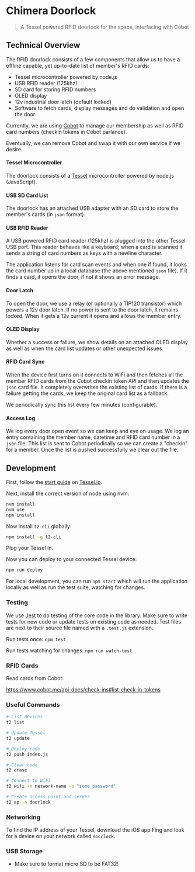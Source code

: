 # Chimera Doorlock

> A Tessel powered RFID doorlock for the space, interfacing with Cobot

## Technical Overview

The RFID doorlock consists of a few components that allow us to have a offline capable, yet up-to-date list of member's RFID cards:

*   Tessel microcontroller powered by node.js
*   USB RFID reader (125khz)
*   SD card for storing RFID numbers
*   OLED display
*   12v industrial door latch (default locked)
*   Software to fetch cards, display messages and do validation and open the door

Currently, we are using [Cobot][cobot] to manage our membership as well as RFID card numbers (checkin tokens in Cobot parlance).

Eventually, we can remove Cobot and swap it with our own service if we desire.

#### Tessel Microcontroller

The doorlock consists of a [Tessel][tessel] microcontroller powered by node.js (JavaScript).

#### USB SD Card List

The doorlock has an attached USB adapter with an SD card to store the member's cards (in `json` format).

#### USB RFID Reader

A USB powered RFID card reader (125khz) is plugged into the other Tessel USB port. This reader behaves like a keyboard; when a card is scanned it sends a string of card numbers as keys with a newline character.

The application listens for card scan events and when one if found, it looks the card number up in a local database (the above mentioned `json` file). If it finds a card, it opens the door, if not it shows an error message.

#### Door Latch

To open the door, we use a relay (or optionally a TIP120 transistor) which powers a 12v door latch. If no power is sent to the door latch, it remains locked. When it gets a 12v current it opens and allows the member entry.

#### OLED Display

Whether a success or failure, we show details on an attached OLED display as well as when the card list updates or other unexpected issues.

#### RFID Card Sync

When the device first turns on it connects to WiFi and then fetches all the member RFID cards from the Cobot checkin token API and then updates the `json` card file. It completely overwrites the existing list of cards. If there is a failure getting the cards, we keep the original card list as a fallback.

We periodically sync this list every few minutes (configurable).

#### Access Log

We log every door open event so we can keep and eye on usage. We log an entry containing the member name, datetime and RFID card number in a `json` file. This list is sent to Cobot periodically so we can create a "checkin" for a member. Once the list is pushed successfully we clear out the file.

## Development

First, follow the [start guide][start] on [Tessel.io][tessel].

Next, install the correct version of node using nvm:

```bash
nvm install
nvm use
npm install
```

Now install `t2-cli` globally:

```bash
npm install -g t2-cli
```

Plug your Tessel in.

Now you can deploy to your connected Tessel device:

```bash
npm run deploy
```

For local development, you can run `npm start` which will run the application locally as well as run the test suite, watching for changes.

### Testing

We use [Jest][jest] to do testing of the core code in the library. Make sure to write tests for new code or update tests on existing code as needed. Test files are next to their source file named with a `.test.js` extension.

Run tests once: `npm test`

Run tests watching for changes: `npm run watch-test`

### RFID Cards

Read cards from Cobot:

<https://www.cobot.me/api-docs/check-ins#list-check-in-tokens>

### Useful Commands

```bash
# List devices
t2 list

# Update Tessel
t2 update

# Deploy code
t2 push index.js

# Clear code
t2 erase

# Connect to WiFi
t2 wifi -n network-name -p "some password"

# Create access point and server
t2 ap -n doorlock
```

### Networking

To find the IP address of your Tessel, download the iOS app Fing and look for a device on your network called `doorlock`.

### USB Storage

*   Make sure to format micro SD to be FAT32!

[cobot]: https://www.cobot.me/
[jest]: https://facebook.github.io/jest
[start]: http://tessel.github.io/t2-start
[tessel]: http://tessel.io
